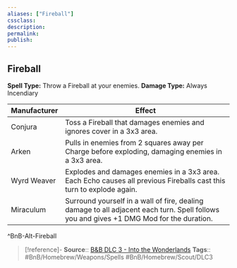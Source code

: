 ```yaml
---
aliases: ["Fireball"]
cssclass: 
description: 
permalink: 
publish: 
---
```


## Fireball

**Spell Type:** Throw a Fireball at your enemies.
**Damage Type:** Always Incendiary

| Manufacturer | Effect |
|---|---|
| Conjura | Toss a Fireball that damages enemies and ignores cover in a 3x3 area. |
| Arken | Pulls in enemies from 2 squares away per Charge before exploding, damaging enemies in a 3x3 area. |
| Wyrd Weaver | Explodes and damages enemies in a 3x3 area. Each Echo causes all previous Fireballs cast this turn to explode again. |
| Miraculum | Surround yourself in a wall of fire, dealing damage to all adjacent each turn. Spell follows you and gives +1 DMG Mod for the duration. |
^BnB-Alt-Fireball

> [!reference]-
> **Source**:: [B&B DLC 3 - Into the Wonderlands](https://docs.google.com/document/d/1MLOgrWwcLNTnP9PuXrKiLImy7SUh4hXO8arVUAlmdp0/edit)
> **Tags**:: #BnB/Homebrew/Weapons/Spells #BnB/Homebrew/Scout/DLC3
